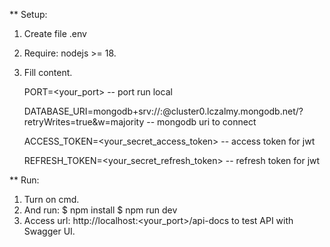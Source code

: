** Setup:
1. Create file .env
2. Require: nodejs >= 18.
3. Fill content.
   
    PORT=<your_port> -- port run local
   
    DATABASE_URI=mongodb+srv://<username>:<password>@cluster0.lczalmy.mongodb.net/?retryWrites=true&w=majority -- mongodb uri to connect
   
    ACCESS_TOKEN=<your_secret_access_token> -- access token for jwt
   
    REFRESH_TOKEN=<your_secret_refresh_token> -- refresh token for jwt

** Run:
1. Turn on cmd.
2. And run:
   $ npm install
   $ npm run dev
3. Access url: http://localhost:<your_port>/api-docs to test API with Swagger UI.
